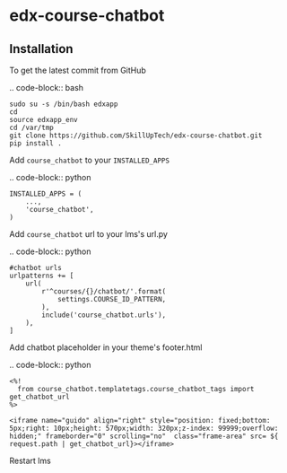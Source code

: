 # edx-course-chatbot

Installation
------------

To get the latest commit from GitHub

.. code-block:: bash
    
    sudo su -s /bin/bash edxapp
    cd
    source edxapp_env
    cd /var/tmp
    git clone https://github.com/SkillUpTech/edx-course-chatbot.git
    pip install .
     
Add ``course_chatbot`` to your ``INSTALLED_APPS``

.. code-block:: python

    INSTALLED_APPS = (
        ...,
        'course_chatbot',
    )

Add ``course_chatbot`` url to your lms's url.py

.. code-block:: python

    #chatbot urls
    urlpatterns += [
        url(
            r'^courses/{}/chatbot/'.format(
                settings.COURSE_ID_PATTERN,
            ),
            include('course_chatbot.urls'),
        ),
    ]

Add chatbot placeholder in your theme's footer.html

.. code-block:: python 

    <%!
      from course_chatbot.templatetags.course_chatbot_tags import get_chatbot_url
    %>

    <iframe name="guido" align="right" style="position: fixed;bottom: 5px;right: 10px;height: 570px;width: 320px;z-index: 99999;overflow: hidden;" frameborder="0" scrolling="no"  class="frame-area" src= ${ request.path | get_chatbot_url}></iframe>

Restart lms

